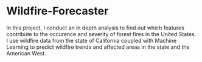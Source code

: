 # Wildfire-Forecaster
In this project, I conduct an in depth analysis to find out which features contribute to the occurence and severity of forest fires in the United States.
I use wildfire data from the state of California coupled with Machine Learning to predict wildfire trends and affected areas in the
state and the American West.

